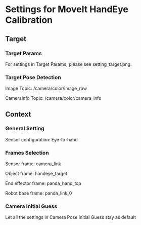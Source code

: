 # Settings for MoveIt HandEye Calibration

## Target

### Target Params

For settings in Target Params, please see setting_target.png.

### Target Pose Detection

Image Topic: /camera/color/image_raw

CameraInfo Topic: /camera/color/camera_info

## Context

### General Setting

Sensor configuration: Eye-to-hand

### Frames Selection

Sensor frame: camera_link

Object frame: handeye_target

End effector frame: panda_hand_tcp

Robot base frame: panda_link_0

### Camera Initial Guess

Let all the settings in Camera Pose Initial Guess stay as default
